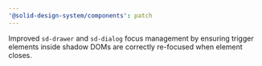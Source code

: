 ```yaml
---
'@solid-design-system/components': patch
---
```


Improved `sd-drawer` and `sd-dialog` focus management by ensuring trigger elements inside shadow DOMs are correctly re-focused when element closes.
